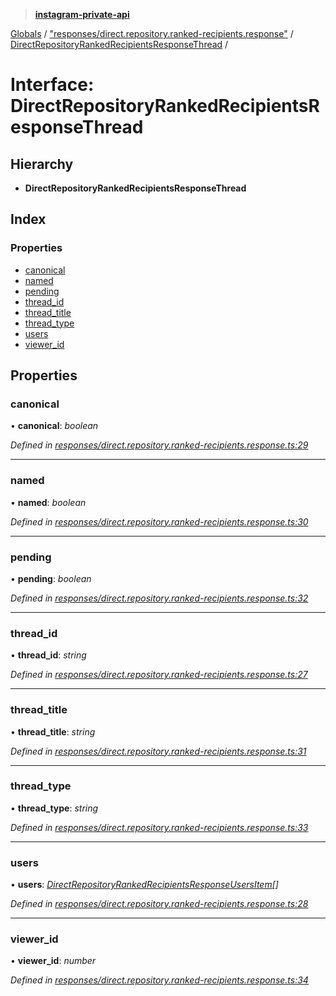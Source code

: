 > **[instagram-private-api](../README.md)**

[Globals](../README.md) / ["responses/direct.repository.ranked-recipients.response"](../modules/_responses_direct_repository_ranked_recipients_response_.md) / [DirectRepositoryRankedRecipientsResponseThread](_responses_direct_repository_ranked_recipients_response_.directrepositoryrankedrecipientsresponsethread.md) /

# Interface: DirectRepositoryRankedRecipientsResponseThread

## Hierarchy

* **DirectRepositoryRankedRecipientsResponseThread**

## Index

### Properties

* [canonical](_responses_direct_repository_ranked_recipients_response_.directrepositoryrankedrecipientsresponsethread.md#canonical)
* [named](_responses_direct_repository_ranked_recipients_response_.directrepositoryrankedrecipientsresponsethread.md#named)
* [pending](_responses_direct_repository_ranked_recipients_response_.directrepositoryrankedrecipientsresponsethread.md#pending)
* [thread_id](_responses_direct_repository_ranked_recipients_response_.directrepositoryrankedrecipientsresponsethread.md#thread_id)
* [thread_title](_responses_direct_repository_ranked_recipients_response_.directrepositoryrankedrecipientsresponsethread.md#thread_title)
* [thread_type](_responses_direct_repository_ranked_recipients_response_.directrepositoryrankedrecipientsresponsethread.md#thread_type)
* [users](_responses_direct_repository_ranked_recipients_response_.directrepositoryrankedrecipientsresponsethread.md#users)
* [viewer_id](_responses_direct_repository_ranked_recipients_response_.directrepositoryrankedrecipientsresponsethread.md#viewer_id)

## Properties

###  canonical

• **canonical**: *boolean*

*Defined in [responses/direct.repository.ranked-recipients.response.ts:29](https://github.com/dilame/instagram-private-api/blob/173bc62/src/responses/direct.repository.ranked-recipients.response.ts#L29)*

___

###  named

• **named**: *boolean*

*Defined in [responses/direct.repository.ranked-recipients.response.ts:30](https://github.com/dilame/instagram-private-api/blob/173bc62/src/responses/direct.repository.ranked-recipients.response.ts#L30)*

___

###  pending

• **pending**: *boolean*

*Defined in [responses/direct.repository.ranked-recipients.response.ts:32](https://github.com/dilame/instagram-private-api/blob/173bc62/src/responses/direct.repository.ranked-recipients.response.ts#L32)*

___

###  thread_id

• **thread_id**: *string*

*Defined in [responses/direct.repository.ranked-recipients.response.ts:27](https://github.com/dilame/instagram-private-api/blob/173bc62/src/responses/direct.repository.ranked-recipients.response.ts#L27)*

___

###  thread_title

• **thread_title**: *string*

*Defined in [responses/direct.repository.ranked-recipients.response.ts:31](https://github.com/dilame/instagram-private-api/blob/173bc62/src/responses/direct.repository.ranked-recipients.response.ts#L31)*

___

###  thread_type

• **thread_type**: *string*

*Defined in [responses/direct.repository.ranked-recipients.response.ts:33](https://github.com/dilame/instagram-private-api/blob/173bc62/src/responses/direct.repository.ranked-recipients.response.ts#L33)*

___

###  users

• **users**: *[DirectRepositoryRankedRecipientsResponseUsersItem](_responses_direct_repository_ranked_recipients_response_.directrepositoryrankedrecipientsresponseusersitem.md)[]*

*Defined in [responses/direct.repository.ranked-recipients.response.ts:28](https://github.com/dilame/instagram-private-api/blob/173bc62/src/responses/direct.repository.ranked-recipients.response.ts#L28)*

___

###  viewer_id

• **viewer_id**: *number*

*Defined in [responses/direct.repository.ranked-recipients.response.ts:34](https://github.com/dilame/instagram-private-api/blob/173bc62/src/responses/direct.repository.ranked-recipients.response.ts#L34)*